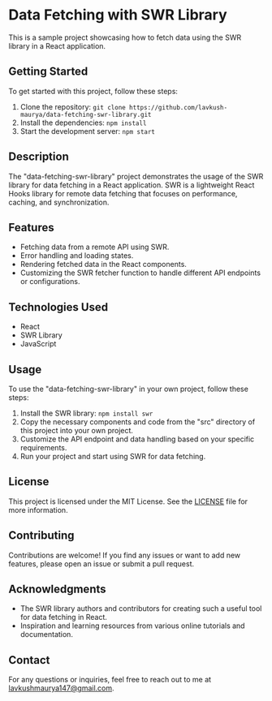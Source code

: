 # Data Fetching with SWR Library

This is a sample project showcasing how to fetch data using the SWR library in a React application.

## Getting Started

To get started with this project, follow these steps:

1. Clone the repository: `git clone https://github.com/lavkush-maurya/data-fetching-swr-library.git`
2. Install the dependencies: `npm install`
3. Start the development server: `npm start`

## Description

The "data-fetching-swr-library" project demonstrates the usage of the SWR library for data fetching in a React application. SWR is a lightweight React Hooks library for remote data fetching that focuses on performance, caching, and synchronization.

## Features

- Fetching data from a remote API using SWR.
- Error handling and loading states.
- Rendering fetched data in the React components.
- Customizing the SWR fetcher function to handle different API endpoints or configurations.

## Technologies Used

- React
- SWR Library
- JavaScript

## Usage

To use the "data-fetching-swr-library" in your own project, follow these steps:

1. Install the SWR library: `npm install swr`
2. Copy the necessary components and code from the "src" directory of this project into your own project.
3. Customize the API endpoint and data handling based on your specific requirements.
4. Run your project and start using SWR for data fetching.

## License

This project is licensed under the MIT License. See the [LICENSE](LICENSE) file for more information.

## Contributing

Contributions are welcome! If you find any issues or want to add new features, please open an issue or submit a pull request.

## Acknowledgments

- The SWR library authors and contributors for creating such a useful tool for data fetching in React.
- Inspiration and learning resources from various online tutorials and documentation.

## Contact

For any questions or inquiries, feel free to reach out to me at [lavkushmaurya147@gmail.com](mailto:lavkushmaurya147@gmail.com).

